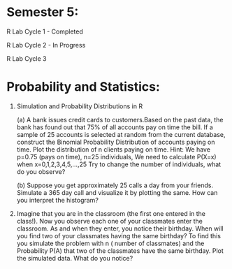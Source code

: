 # Semester 5: 
R Lab Cycle 1 - Completed

R Lab Cycle 2 - In Progress

R Lab Cycle 3


# Probability and Statistics:

1. Simulation and Probability Distributions in R
   
   (a) A bank issues credit cards to customers.Based on the past data, the bank has found out that 75% of all accounts pay on time the bill.
   If a sample of 25 accounts is selected at random from the current database, construct the Binomial Probability Distribution of accounts paying on time. Plot the distribution of n clients paying on time.
   Hint: We have p=0.75 (pays on time), n=25 individuals, We need to calculate P(X=x) when x=0,1,2,3,4,5,…,25
   Try to change the number of individuals, what do you observe?

   (b) Suppose you get approximately 25 calls a day from your friends. Simulate a 365 day call and visualize it by plotting the same. How can you interpret the histogram?

2. Imagine that you are in the classroom (the first one entered in the class!). Now you observe each one of your classmates enter the classroom. As and when they enter, you notice their birthday.
   When will you find two of your classmates having the same birthday? To find this you simulate the problem with n ( number of classmates) and the Probability P(A) that two of the classmates have the same birthday.
   Plot the simulated data. What do you notice?
